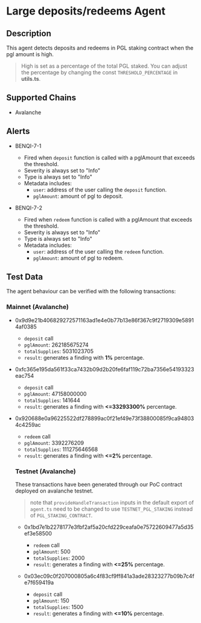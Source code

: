 # Large deposits/redeems Agent

## Description

This agent detects deposits and redeems in PGL staking contract when the pgl amount is high. 
> High is set as a percentage of the total PGL staked.
> You can adjust the percentage by changing the const `THRESHOLD_PERCENTAGE` in **utils.ts**. 

## Supported Chains

- Avalanche

## Alerts

- BENQI-7-1
  - Fired when `deposit` function is called with a pglAmount that exceeds the threshold. 
  - Severity is always set to "Info" 
  - Type is always set to "Info" 
  - Metadata includes: 
    - `user`: address of the user calling the `deposit` function. 
    - `pglAmount`: amount of pgl to deposit. 

- BENQI-7-2
  - Fired when `redeem` function is called with a pglAmount that exceeds the threshold. 
  - Severity is always set to "Info" 
  - Type is always set to "Info" 
  - Metadata includes: 
    - `user`: address of the user calling the `redeem` function. 
    - `pglAmount`: amount of pgl to redeem. 

## Test Data

The agent behaviour can be verified with the following transactions:
### Mainnet (Avalanche)
- 0x9d9e21b406829272571163ad1e4e0b77b13e86f367c9f2719309e58914af0385 
  - `deposit` call
  - `pglAmount`: 262185675274
  - `totalSupplies`: 5031023705
  - `result`: generates a finding with **1%** percentage.

- 0xfc365e195da561f33ca7432b09d2b20fe6faf119c72ba7356e54193323eac754 
  - `deposit` call
  - `pglAmount`: 47158000000
  - `totalSupplies`: 141644
  - `result`: generates a finding with **<=33293300%** percentage.

- 0x920688e0a96225522df278899ac0f21ef49e73f38800085f9ca948034c4259ac 
  - `redeem` call
  - `pglAmount`: 3392276209
  - `totalSupplies`: 111275646568
  - `result`: generates a finding with **<=2%** percentage.


  ### Testnet (Avalanche)
  These transactions have been generated through our PoC contract deployed on avalanche testnet. 
  > note that `provideHandleTransaction` inputs in the default export of `agent.ts` need to be changed to use `TESTNET_PGL_STAKING` instead of `PGL_STAKING_CONTRACT`.

  - 0x1bd7e1b2278177e3fbf2af5a20cfd229ceafa0e75722609477a5d35ef3e58500 
    - `redeem` call 
    - `pglAmount`: 500
    - `totalSupplies`: 2000
    - `result`: generates a finding with **<=25%** percentage.

  - 0x03ec09c0f207000805a6c4f83cf9ff841a3ade28323277b09b7c4fe7f659419a 
    - `deposit` call 
    - `pglAmount`: 150
    - `totalSupplies`: 1500
    - `result`: generates a finding with **<=10%** percentage.
